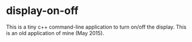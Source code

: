 # display-on-off
This is a tiny c++ command-line application to turn on/off the display. This is an old application of mine (May 2015).
